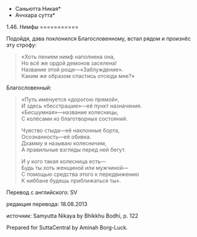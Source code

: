 * Саньютта Никая*
* Аччхара сутта*

1\.46\. Нимфы
\=\=\=\=\=\=\=\=\=\=\=

Подойдя, дэва поклонился Благословенному, встал рядом и произнёс эту строфу:

> «Хоть пением нимф наполнена она,  
> Но всё же ордой демонов заселена\!  
> Название этой роще—«Заблуждение»\.  
> Каким же образом спастись отсюда мне?»

Благословенный:

> «Путь именуется «дорогою прямой»,  
> И здесь «бесстрашие»—её пункт назначения\.  
> «Бесшумная»—название колесницы,  
> С колёсами из благотворных состояний\.  
>   
> Чувство стыда—её наклонные борта,  
> Осознанность—её обивка\.  
> Дхамму я называю колесничим,  
> А правильные взгляды перед ней бегут\.  
>   
> И у кого такая колесница есть—  
> Будь ты хоть женщиной или мужчиной—  
> С помощью средства этого к передвижению  
> К ниббане будешь приближаться ты»\.

Перевод с английского: SV

редакция перевода: 18\.08\.2013

источник: Samyutta Nikaya by Bhikkhu Bodhi, p\. 122

Prepared for SuttaCentral by Aminah Borg\-Luck\.
